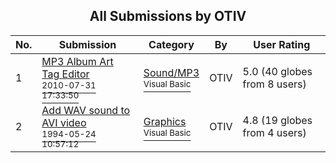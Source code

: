 ﻿<div align="center">

## All Submissions by OTIV

</div>

No.  | Submission | Category | By   | User Rating
---- | ---------- | -------- | ---- | -----------
1 | [MP3 Album Art Tag Editor<br /><sup>2010-07-31 17:33:50</sup>](https://github.com/Planet-Source-Code/otiv-mp3-album-art-tag-editor__1-73088) | [Sound/MP3<br /><sup>Visual Basic</sup>](../ByCategory/sound-mp3__1-45.md) | OTIV | 5.0 (40 globes from 8 users)
2 | [Add WAV sound to AVI video<br /><sup>1994-05-24 10:57:12</sup>](https://github.com/Planet-Source-Code/otiv-add-wav-sound-to-avi-video__1-72624) | [Graphics<br /><sup>Visual Basic</sup>](../ByCategory/graphics__1-46.md) | OTIV | 4.8 (19 globes from 4 users)
